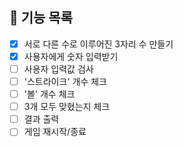 ## 📝 기능 목록
- [X] 서로 다른 수로 이루어진 3자리 수 만들기
- [X] 사용자에게 숫자 입력받기
- [ ] 사용자 입력값 검사
- [ ] '스트라이크' 개수 체크
- [ ] '볼' 개수 체크
- [ ] 3개 모두 맞혔는지 체크
- [ ] 결과 출력
- [ ] 게임 재시작/종료